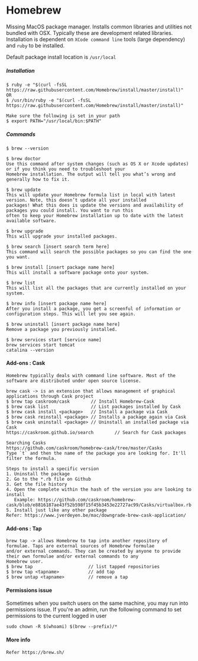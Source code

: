 # Homebrew

Missing MacOS package manager. Installs common libraries and utilities not bundled with OSX. Typically these are development related libraries. Installation is dependent on `XCode command line` tools \(large dependency\) and `ruby` to be installed.

Default package install location is `/usr/local`

##### Installation

```
$ ruby -e "$(curl -fsSL https://raw.githubusercontent.com/Homebrew/install/master/install)"
OR
$ /usr/bin/ruby -e "$(curl -fsSL https://raw.githubusercontent.com/Homebrew/install/master/install)"

Make sure the following is set in your path
$ export PATH="/usr/local/bin:$PATH"
```

##### Commands

```
$ brew --version

$ brew doctor
Use this command after system changes (such as OS X or Xcode updates) or if you think you need to troubleshoot your
Homebrew installation. The output will tell you what’s wrong and generally how to fix it.

$ brew update
This will update your Homebrew formula list in local with latest version. Note, this doesn’t update all your installed
packages! What this does is update the versions and availability of packages you could install. You want to run this
often to keep your Homebrew installation up to date with the latest available software.

$ brew upgrade
This will upgrade your installed packages.

$ brew search [insert search term here]
This command will search the possible packages so you can find the one you want.

$ brew install [insert package name here]
This will install a software package onto your system.

$ brew list
This will list all the packages that are currently installed on your system.

$ brew info [insert package name here]
After you install a package, you get a screenful of information or configuration steps. This will let you see again.

$ brew uninstall [insert package name here]
Remove a package you previously installed.

$ brew services start [service name]
brew services start tomcat
catalina --version
```

#### Add-ons : Cask

    Homebrew typically deals with command line software. Most of the software are distributed under open source license.

    brew cask -> is an extension that allows management of graphical applications through Cask project
    $ brew tap caskroom/cask        // Install Homebrew-Cask
    $ brew cask list                // List packages installed by Cask
    $ brew cask install <package>   // Install a package via Cask
    $ brew cask reinstall <package> // Installs a package again via Cask
    $ brew cask uninstall <package> // Uninstall an installed package via Cask
    https://caskroom.github.io/search        // Search for Cask packages

    Searching Casks
    https://github.com/caskroom/homebrew-cask/tree/master/Casks
    Type `t` and then the name of the package you are looking for. It'll filter the formula.

    Steps to install a specific version
    1. Uninstall the package
    2. Go to the *.rb file on Github
    3. Get the file history
    4. Open the complete within the hash of the version you are looking to install
       Example: https://github.com/caskroom/homebrew-cask/blob/e8816187ae43f52b598f15f45b3453e22727ac99/Casks/virtualbox.rb
    5. Install just like any other package
    Refer: https://www.jverdeyen.be/mac/downgrade-brew-cask-application/

#### Add-ons : Tap

```
brew tap -> allows Homebrew to tap into another repository of formulae. Taps are external sources of Homebrew formulae
and/or external commands. They can be created by anyone to provide their own formulae and/or external commands to any
Homebrew user.
$ brew tap                     // list tapped repositories
$ brew tap <tapname>           // add tap
$ brew untap <tapname>         // remove a tap
```

#### Permissions issue

Sometimes when you switch users on the same machine, you may run into permissions issue. If you're an admin, run the following command to set permissions to the current logged in user

```
sudo chown -R $(whoami) $(brew --prefix)/*
```

#### More info

```
Refer https://brew.sh/
```



